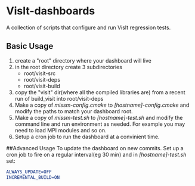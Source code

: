 # VisIt-dashboards
A collection of scripts that configure and run VisIt regression tests.

## Basic Usage
1. create a "root" directory where your dashboard will live
2. in the root directory create 3 subdirectories 
    * root/visit-src
    * root/visit-deps
    * root/visit-build
3. copy the "visit" dir(where all the compiled libraries are) from a recent run of build_visit into root/visit-deps
4. Make a copy of *missm-config.cmake* to *[hostname]-config.cmake* and modify the paths to match your dashboard root.
5. Make a copy of *missm-test.sh* to *[hostname]-test.sh* and modify the command line and run environment as needed. For example you may need to load MPI modules and so on.
6. Setup a cron job to run the dashboard at a convinient time.


##Advanced Usage
To update the dashboard on new commits. Set up a cron job to fire on a regular interval(eg 30 min) and in *[hostname]-test.sh* set:

```cmake
ALWAYS_UPDATE=OFF
INCREMENTAL_BUILD=ON
```
